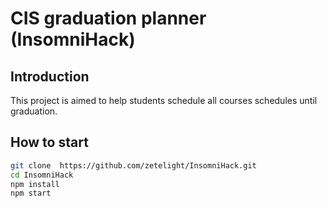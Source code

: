 # CIS graduation planner (InsomniHack)

## Introduction

This project is aimed to help students schedule all courses schedules until graduation.

## How to start

``` bash
git clone  https://github.com/zetelight/InsomniHack.git
cd InsomniHack
npm install
npm start
```
